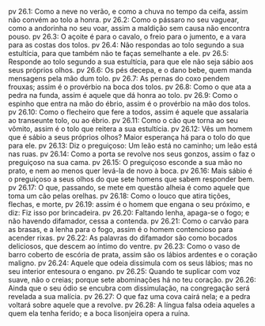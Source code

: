 pv 26.1: Como a neve no verão, e como a chuva no tempo da ceifa, assim não convém ao tolo a honra.
pv 26.2: Como o pássaro no seu vaguear, como a andorinha no seu voar, assim a maldição sem causa não encontra pouso.
pv 26.3: O açoite é para o cavalo, o freio para o jumento, e a vara para as costas dos tolos.
pv 26.4: Não respondas ao tolo segundo a sua estultícia, para que também não te faças semelhante a ele.
pv 26.5: Responde ao tolo segundo a sua estultícia, para que ele não seja sábio aos seus próprios olhos.
pv 26.6: Os pés decepa, e o dano bebe, quem manda mensagens pela mão dum tolo.
pv 26.7: As pernas do coxo pendem frouxas; assim é o provérbio na boca dos tolos.
pv 26.8: Como o que ata a pedra na funda, assim é aquele que dá honra ao tolo.
pv 26.9: Como o espinho que entra na mão do ébrio, assim é o provérbio na mão dos tolos.
pv 26.10: Como o flecheiro que fere a todos, assim é aquele que assalaria ao transeunte tolo, ou ao ébrio.
pv 26.11: Como o cão que torna ao seu vômito, assim é o tolo que reitera a sua estultícia.
pv 26.12: Vês um homem que é sábio a seus próprios olhos? Maior esperança há para o tolo do que para ele.
pv 26.13: Diz o preguiçoso: Um leão está no caminho; um leão está nas ruas.
pv 26.14: Como a porta se revolve nos seus gonzos, assim o faz o preguiçoso na sua cama.
pv 26.15: O preguiçoso esconde a sua mão no prato, e nem ao menos quer levá-la de novo à boca.
pv 26.16: Mais sábio é o preguiçoso a seus olhos do que sete homens que sabem responder bem.
pv 26.17: O que, passando, se mete em questão alheia é como aquele que toma um cão pelas orelhas.
pv 26.18: Como o louco que atira tições, flechas, e morte,
pv 26.19: assim é o homem que engana o seu próximo, e diz: Fiz isso por brincadeira.
pv 26.20: Faltando lenha, apaga-se o fogo; e não havendo difamador, cessa a contenda.
pv 26.21: Como o carvão para as brasas, e a lenha para o fogo, assim é o homem contencioso para acender rixas.
pv 26.22: As palavras do difamador são como bocados deliciosos, que descem ao íntimo do ventre.
pv 26.23: Como o vaso de barro coberto de escória de prata, assim são os lábios ardentes e o coração maligno.
pv 26.24: Aquele que odeia dissimula com os seus lábios; mas no seu interior entesoura o engano.
pv 26.25: Quando te suplicar com voz suave, não o creias; porque sete abominações há no teu coração.
pv 26.26: Ainda que o seu ódio se encubra com dissimulação, na congregação será revelada a sua malícia.
pv 26.27: O que faz uma cova cairá nela; e a pedra voltará sobre aquele que a revolve.
pv 26.28: A língua falsa odeia aqueles a quem ela tenha ferido; e a boca lisonjeira opera a ruína.
